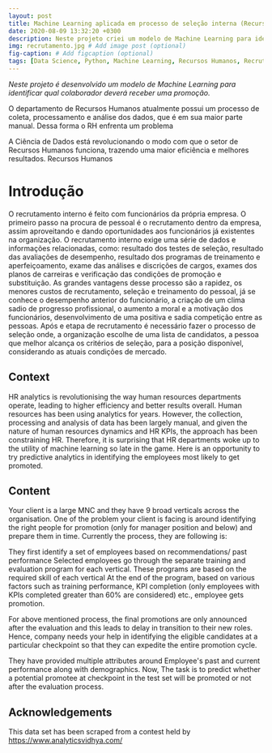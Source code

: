 ```yaml
---
layout: post
title: Machine Learning aplicada em processo de seleção interna (Recursos Humanos)
date: 2020-08-09 13:32:20 +0300
description: Neste projeto criei um modelo de Machine Learning para identificar qual funcionário deverá ser promovido. # Add post description (optional)
img: recrutamento.jpg # Add image post (optional)
fig-caption: # Add figcaption (optional)
tags: [Data Science, Python, Machine Learning, Recursos Humanos, Recrutamento e Seleção, Recrutamento interno]
---
```

*Neste projeto é desenvolvido um modelo de Machine Learning para identificar qual colaborador deverá receber uma promoção.* 

O departamento de Recursos Humanos atualmente possui um processo de coleta, processamento e análise dos dados, que é em sua maior parte manual. Dessa forma o RH enfrenta um problema 


A Ciência de Dados está revolucionando o modo com que o setor de Recursos Humanos funciona, trazendo uma maior eficiência e melhores resultados. Recursos Humanos 

# Introdução



O recrutamento interno é feito com funcionários da própria empresa. O primeiro passo na procura de pessoal é o recrutamento dentro da empresa, assim aproveitando e dando oportunidades aos funcionários já existentes na organização. O recrutamento interno exige uma série de dados e informações relacionadas, como: resultado dos testes de seleção, resultado das avaliações de desempenho, resultado dos programas de treinamento e aperfeiçoamento, exame das análises e discrições de cargos, exames dos planos de carreiras e verificação das condições de promoção e substituição. As grandes vantagens desse processo são a rapidez, os menores custos de recrutamento, seleção e treinamento do pessoal, já se conhece o desempenho anterior do funcionário, a criação de um clima sadio de progresso profissional, o aumento a moral e a motivação dos funcionários, desenvolvimento de uma positiva e sadia competição entre as pessoas. Após e etapa de recrutamento é necessário fazer o processo de seleção onde, a organização escolhe de uma lista de candidatos, a pessoa que melhor alcança os critérios de seleção, para a posição disponível, considerando as atuais condições de mercado.


## Context
HR analytics is revolutionising the way human resources departments operate, leading to higher efficiency and better results overall. Human resources has been using analytics for years. However, the collection, processing and analysis of data has been largely manual, and given the nature of human resources dynamics and HR KPIs, the approach has been constraining HR. Therefore, it is surprising that HR departments woke up to the utility of machine learning so late in the game. Here is an opportunity to try predictive analytics in identifying the employees most likely to get promoted.

## Content
Your client is a large MNC and they have 9 broad verticals across the organisation. One of the problem your client is facing is around identifying the right people for promotion (only for manager position and below) and prepare them in time. Currently the process, they are following is:

They first identify a set of employees based on recommendations/ past performance
Selected employees go through the separate training and evaluation program for each vertical. These programs are based on the required skill of each vertical
At the end of the program, based on various factors such as training performance, KPI completion (only employees with KPIs completed greater than 60% are considered) etc., employee gets promotion.

For above mentioned process, the final promotions are only announced after the evaluation and this leads to delay in transition to their new roles. Hence, company needs your help in identifying the eligible candidates at a particular checkpoint so that they can expedite the entire promotion cycle.

They have provided multiple attributes around Employee's past and current performance along with demographics. Now, The task is to predict whether a potential promotee at checkpoint in the test set will be promoted or not after the evaluation process.

## Acknowledgements
This data set has been scraped from a contest held by https://www.analyticsvidhya.com/
